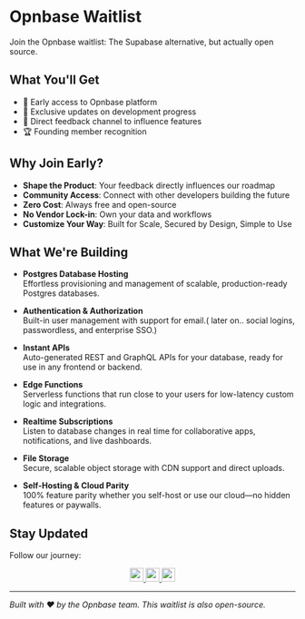# Opnbase Waitlist

Join the Opnbase waitlist: The Supabase alternative, but actually open source.

## What You'll Get

- 🚀 Early access to Opnbase platform
- 📧 Exclusive updates on development progress
- 💬 Direct feedback channel to influence features
- 🏆 Founding member recognition

## Why Join Early?

- **Shape the Product**: Your feedback directly influences our roadmap
- **Community Access**: Connect with other developers building the future
- **Zero Cost**: Always free and open-source
- **No Vendor Lock-in**: Own your data and workflows
- **Customize Your Way**: Built for Scale, Secured by Design, Simple to Use

## What We're Building

- **Postgres Database Hosting**  
  Effortless provisioning and management of scalable, production-ready Postgres databases.

- **Authentication & Authorization**  
  Built-in user management with support for email.( later on.. social logins, passwordless, and enterprise SSO.)

- **Instant APIs**  
  Auto-generated REST and GraphQL APIs for your database, ready for use in any frontend or backend.

- **Edge Functions**  
  Serverless functions that run close to your users for low-latency custom logic and integrations.

- **Realtime Subscriptions**  
  Listen to database changes in real time for collaborative apps, notifications, and live dashboards.

- **File Storage**  
  Secure, scalable object storage with CDN support and direct uploads.

- **Self-Hosting & Cloud Parity**  
  100% feature parity whether you self-host or use our cloud—no hidden features or paywalls.

## Stay Updated

Follow our journey:

<p align="center" >
  <a href="https://github.com/opnbase" target="_blank">
    <img src="https://img.shields.io/badge/GitHub-%237b8271?logo=github&logoColor=white" style="height:24px" />
  </a>
  <a href="https://x.com/opnbase" target="_blank">
    <img src="https://img.shields.io/badge/Twitter-%237b8271?logo=x&logoColor=white" style="height:24px" />
  </a>
  <a href="https://discord.gg/6cH" target="_blank"> 
    <img src="https://img.shields.io/badge/Discord-%237b8271?logo=discord&logoColor=white" style="height:24px" />
  </a>
</p>

---

_Built with ❤️ by the Opnbase team. This waitlist is also open-source._